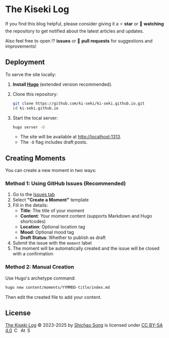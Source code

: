 # The Kiseki Log

If you find this blog helpful, please consider giving it a ⭐ **star** or 👀 **watching** the repository to get notified about the latest articles and updates.

Also feel free to open ⁉️ **issues** or 🤝 **pull requests** for suggestions and improvements!

## Deployment

To serve the site locally:

1. **Install [Hugo](https://gohugo.io/getting-started/installing/)** (extended version recommended).
2. Clone this repository:

   ```zsh
   git clone https://github.com/ki-seki/ki-seki.github.io.git
   cd ki-seki.github.io
   ```

3. Start the local server:

   ```zsh
   hugo server -D
   ```

   - The site will be available at [http://localhost:1313](http://localhost:1313).
   - The `-D` flag includes draft posts.

## Creating Moments

You can create a new moment in two ways:

### Method 1: Using GitHub Issues (Recommended)

1. Go to the [Issues tab](https://github.com/ki-seki/ki-seki.github.io/issues/new/choose)
2. Select **"Create a Moment"** template
3. Fill in the details:
   - **Title**: The title of your moment
   - **Content**: Your moment content (supports Markdown and Hugo shortcodes)
   - **Location**: Optional location tag
   - **Mood**: Optional mood tag
   - **Draft Status**: Whether to publish as draft
4. Submit the issue with the `moment` label
5. The moment will be automatically created and the issue will be closed with a confirmation

### Method 2: Manual Creation

Use Hugo's archetype command:

```zsh
hugo new content/moments/YYMMDD-title/index.md
```

Then edit the created file to add your content.

## License

<a href="https://ki-seki.github.io/">The Kiseki Log</a> © 2023-2025 by <a href="https://ki-seki.github.io/cv/">Shichao Song</a> is licensed under <a href="https://creativecommons.org/licenses/by-sa/4.0/">CC BY-SA 4.0</a><span style="margin-left:.2em;"></span>
<img src="https://mirrors.creativecommons.org/presskit/icons/cc.svg" alt="Creative Commons" style="height:1em;"><span style="margin-left:.2em;"></span>
<img src="https://mirrors.creativecommons.org/presskit/icons/by.svg" alt="Attribution" style="height:1em;"><span style="margin-left:.2em;"></span>
<img src="https://mirrors.creativecommons.org/presskit/icons/sa.svg" alt="ShareAlike" style="height:1em;">
